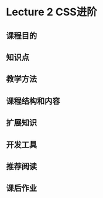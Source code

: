 Lecture 2 CSS进阶
============

## 课程目的

## 知识点

## 教学方法

## 课程结构和内容

## 扩展知识

## 开发工具

## 推荐阅读

## 课后作业
